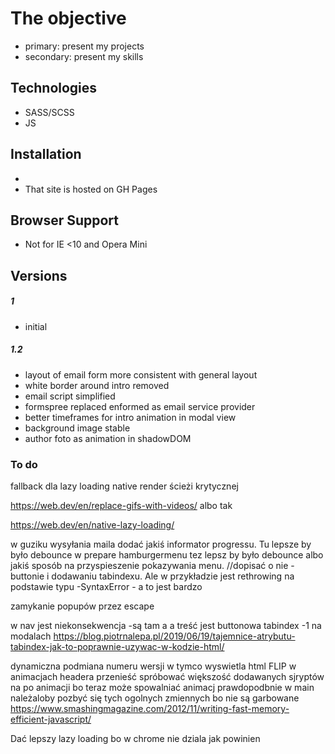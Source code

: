 
# The objective

  - primary: present my projects
  - secondary: present my skills


## Technologies

 - SASS/SCSS
 - JS
 

## Installation
- 
- That site is hosted on GH Pages

## Browser Support

- Not for IE <10 and Opera Mini

## Versions
##### 1

- initial

##### 1.2
- layout of email form more consistent with general layout
- white border around intro removed
- email script simplified
- formspree replaced enformed as email service provider
- better timeframes for intro animation in modal view
- background image stable
- author foto as animation in shadowDOM

### To do

fallback dla lazy loading native
render ścieżi krytycznej 

https://web.dev/en/replace-gifs-with-videos/ albo tak

https://web.dev/en/native-lazy-loading/


w guziku wysyłania maila dodać jakiś informator progressu. Tu lepsze by było debounce
w prepare hamburgermenu tez lepsz by było debounce albo jakiś sposób na przyspieszenie pokazywania menu.
      //dopisać o nie -buttonie i dodawaniu tabindexu. Ale w przykładzie jest rethrowing na podstawie typu -SyntaxError - a to jest bardzo 


zamykanie popupów przez escape

w nav jest niekonsekwencja -są tam a a treść jest buttonowa
tabindex -1 na modalach
https://blog.piotrnalepa.pl/2019/06/19/tajemnice-atrybutu-tabindex-jak-to-poprawnie-uzywac-w-kodzie-html/

dynamiczna podmiana numeru wersji w tymco wyswietla html
FLIP w animacjach headera
przenieść spróbować większość dodawanych sjryptów na po animacji bo teraz może spowalniać animacj
prawdopodbnie w main należaloby pozbyć się tych ogolnych zmiennych bo nie są garbowane
https://www.smashingmagazine.com/2012/11/writing-fast-memory-efficient-javascript/

Dać lepszy lazy loading bo w chrome nie dziala jak powinien